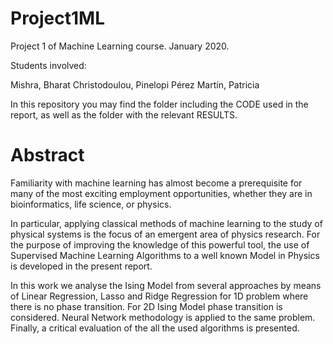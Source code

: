 # Project1ML
Project 1 of Machine Learning course. January 2020. 

Students involved:

Mishra, Bharat
Christodoulou, Pinelopi
Pérez Martín, Patricia

In this repository you may find the folder including the CODE used in the report, as well as the folder with the relevant RESULTS.



# Abstract

Familiarity with machine learning
has almost become a prerequisite for many of the most exciting employment opportunities, whether they are in bioinformatics, life science, or physics. 

In particular, applying classical methods of machine learning to the study of physical systems is the focus of an emergent area of physics research. For the purpose of improving the knowledge of this powerful tool, the use of Supervised Machine Learning Algorithms to a well known Model in Physics is developed in the present report. 

In this work we analyse the Ising Model from several approaches by means of Linear Regression, Lasso and Ridge Regression for 1D problem where there is no phase transition. For 2D Ising Model phase transition is considered. Neural Network methodology is applied to the same problem. Finally, a critical evaluation of the all the used algorithms is presented.
